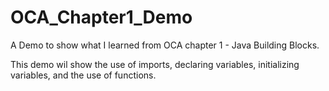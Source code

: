 # OCA_Chapter1_Demo
A Demo to show what I learned from OCA chapter 1 - Java Building Blocks.

This demo wil show the use of imports, declaring variables, initializing variables, and the use of functions.
